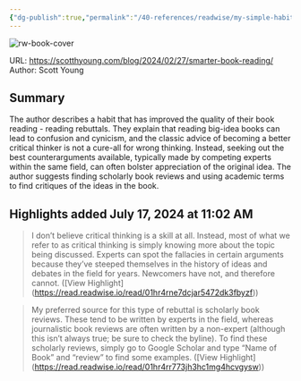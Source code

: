 ```yaml
---
{"dg-publish":true,"permalink":"/40-references/readwise/my-simple-habit-for-smarter-book-reading/","tags":["rw/articles"]}
---
```


![rw-book-cover](https://www.scotthyoung.com/blog/wp-content/uploads/2024/02/Reading-books-connections.jpg)
  
URL: https://scotthyoung.com/blog/2024/02/27/smarter-book-reading/
Author: Scott Young

## Summary

The author describes a habit that has improved the quality of their book reading - reading rebuttals. They explain that reading big-idea books can lead to confusion and cynicism, and the classic advice of becoming a better critical thinker is not a cure-all for wrong thinking. Instead, seeking out the best counterarguments available, typically made by competing experts within the same field, can often bolster appreciation of the original idea. The author suggests finding scholarly book reviews and using academic terms to find critiques of the ideas in the book.

## Highlights added July 17, 2024 at 11:02 AM
>I don’t believe critical thinking is a skill at all. Instead, most of what we refer to as critical thinking is simply knowing more about the topic being discussed. Experts can spot the fallacies in certain arguments because they’ve steeped themselves in the history of ideas and debates in the field for years. Newcomers have not, and therefore cannot. ([View Highlight] (https://read.readwise.io/read/01hr4rne7dcjar5472dk3fbyzf))


>My preferred source for this type of rebuttal is scholarly book reviews. These tend to be written by experts in the field, whereas journalistic book reviews are often written by a non-expert (although this isn’t always true; be sure to check the byline). To find these scholarly reviews, simply go to Google Scholar and type “Name of Book” and “review” to find some examples. ([View Highlight] (https://read.readwise.io/read/01hr4rr773jh3hc1mg4hcvgysw))


